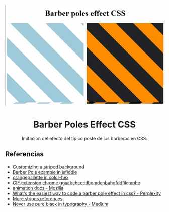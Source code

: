 <div align="center">
  <img src="./docs/img/barber_poles_effect_css.gif" alt="barber-pole-gif">
</div>

<div align="center">

# Barber Poles Effect CSS

Imitacion del efecto del típico poste de los barberos en CSS.

</div>

## Referencias

- [Customizing a striped background](https://blog.logrocket.com/5-ways-implement-striped-background-css-only/)
- [Barber Pole example in jsfiddle](https://jsfiddle.net/james_alley/hgdB8/)
- [orangepallette in color-hex](https://www.color-hex.com/color-palette/9369)
- [GIF extension chrome ggaabchcecdbomdcnbahdfddfikjmphe](https://chrome.google.com/webstore/detail/chrome-capture-screenshot/ggaabchcecdbomdcnbahdfddfikjmphe)
- [animation docs - Mozilla](https://developer.mozilla.org/en-US/docs/Web/CSS/animation)
- [What's the easiest way to code a barber pole effect in css? - Perplexity](https://www.perplexity.ai/search/914f3992-1540-4640-a6ef-12209273b099?s=u)
- [More stripes references](https://love2dev.com/blog/css-background-stripes/)
- [Never use pure black in typography - Medium](https://uxplanet.org/basicdesign-never-use-pure-black-in-typography-36138a3327a6)
